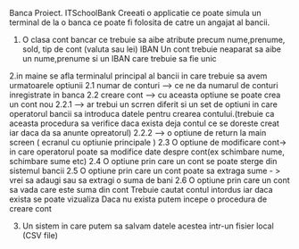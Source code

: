 Banca Proiect.
ITSchoolBank
Creeati o applicatie ce poate simula un terminal de la o banca ce poate fi folosita de catre
un angajat al bancii.

1. O clasa cont bancar ce trebuie sa aibe atribute precum nume,prenume, sold, tip de cont (valuta sau lei) IBAN
Un cont trebuie neaparat sa aibe un nume,prenume si un IBAN care trebuie sa fie unic

2.in maine se afla terminalul principal al bancii in care trebuie sa avem urmatoarele optiunii
   2.1 numar de conturi --> ce ne da numarul de conturi inregistrate in banca
   2.2 creare cont --> cu aceasta optiune se poate crea un cont nou 
        2.2.1 --> ar trebui un scrren diferit si un set de optiuni in care
        operatorul bancii sa introduca datele pentru crearea contului.(trebuie ca aceasta procedura sa verifice daca exista deja contul ce 
        se doreste creat iar daca da sa anunte opreatorul)
        2.2.2 --> o optiune de return la main screen ( ecranul cu optiunie principale )
   2.3 O optiune de modificare cont-> in care operatorul poate sa modifice date despre cont(ex schimbare nume, schimbare sume etc)
   2.4 O optiune prin care un cont se poate sterge din sistemul bancii
   2.5 O optiune prin care un cont poate sa extraga sume - > vrei sa adaugi sau sa extragi o suma de bani
   2.6 O optiune prin care un cont sa vada care este suma din cont
        Trebuie cautat contul intordus iar daca exista se poate vizualiza
        Daca nu exista putem incepe o procedura de creare cont

3. Un sistem in care putem sa salvam datele acestea intr-un fisier local (CSV file)
